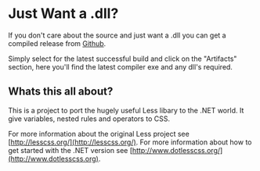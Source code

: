 Just Want a .dll?
=================

If you don't care about the source and just want a .dll you can get a compiled release from [Github](https://github.com/dotless/dotless/downloads).

Simply select for the latest successful build and click on the "Artifacts" section, here you'll find the latest compiler exe and any dll's required.


Whats this all about?
---------------------

This is a project to port the hugely useful Less libary to the .NET world. 
It give variables, nested rules and operators to CSS. 

For more information about the original Less project see [http://lesscss.org/](http://lesscss.org/).
For more information about how to get started with the .NET version see  [http://www.dotlesscss.org/](http://www.dotlesscss.org).
